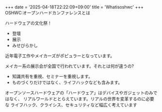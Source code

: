 +++
date = '2025-04-18T22:22:09+09:00'
title = 'Whatisoshwc'
+++
OSHWC:オープンハードカンファレンスとは

ハードウェアの文化祭！

- 登壇
- 展示
- みせびらかし

近年電子工作やメイカーズがポピュラーとなっています。


メイカー系の展示会が全国で行われています。それとは何が違うの?

- 知識共有を重視、セミナーを重視します。
- ものづくりだけではなく、ライフハックなども含みます。

オープンソースハードウェアの「ハードウェア」はデバイスやガジェットのみではなく、
リアルワールドととらえています。リアルの世界を変革するのに必要な
ライフハック、クライシス、セキュリティなど幅広く考えています
